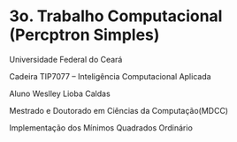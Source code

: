 # 3o. Trabalho Computacional (Percptron Simples) 

Universidade Federal do Ceará

Cadeira TIP7077 – Inteligência Computacional Aplicada

Aluno Weslley Lioba Caldas

Mestrado e Doutorado em Ciências da  Computação(MDCC) 

Implementação dos Mínimos Quadrados Ordinário

